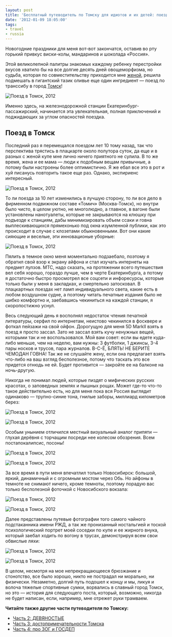 ```yaml
---
layout: post
title: 'Бесплатный путеводитель по Томску для идиотов и их детей: поезд'
date: '2012-01-09 18:05:00'
tags:
- travel
- russia
---
```


Новогодние праздники для меня вот-вот закончатся, оставив во рту горький привкус виски-колы, мандаринов и шоколада «Россия».

Этой великолепной палитры знакомых каждому ребенку перестройки вкусов хватило бы на все долгие десять дней овощеморфизма, но судьба, которая по совместительству приходится мне [женой](http://twitter.com/aluviana), решила подмешать в гигантский тазик оливье еще один ингредиент — поезд по транссибу в город [Томск](http://ru.wikipedia.org/wiki/%D0%A2%D0%BE%D0%BC%D1%81%D0%BA)!

![Поезд в Томск, 2012](/assets/images/2017/10/IMG_1398-1.jpg)

Именно здесь, на железнодорожной станции Екатеринбург-пассажирский, начинается эта увлекательная, полная приключений и поджидающих за углом опасностей поездка.

## Поезд в Томск

Последний раз я перемещался поездом лет 10 тому назад, так что перспектива трястись в плацкарте около полутора суток, да еще и в разных с женой купе мне лично ничего приятного не сулила. В то же время, жена и ее мама — люди к подобным вещам привычные, а потому были настроены&nbsp;более оптимистично. Я же ебал все это в рот и хуй писанусь повторить такое еще раз. Однако,&nbsp;экспириенс интересный.

![Поезд в Томск, 2012](/assets/images/2017/10/IMG_1408.jpg)

То ли поезда за 10 лет изменились в лучшую сторону, то ли все дело в фирменном подвижном составе «Томич» (Москва-Томск), но внутри было чисто, в целом уютно, не многолюдно, а главное, в вагоне были установлены нанотуалеты, которые не закрываются на клюшку при подъезде к станциям, дабы минимизировать объем ссаки и говна выплескивающихся прямехонько под окна изумленной публики, как это происходит в случае с клозетами обыкновенными. Вот они какие сияющие и веселые, эти инновационые уборные:

![Поезд в Томск, 2012](/assets/images/2017/10/IMG_1407.jpg)

Пялить в темное окно меня моментально подзаебало, поэтому я обратил свой взор к экрану айфона и стал изучать интернеты на предмет лулзов. МТС, надо сказать, на протяжении всего путешествия вел себя хорошо, гораздо лучше, чем в черте Екатеринбурга, а потому я достаточно быстро просмотрел все соцсети и инфоресурсы, которые только были у меня в закладках, и смертельно затосковал. В плацкартных поездах нет ламп индивидуального света, какие есть в любом воздушном судне, а поэтому читать печатные издания было не шибко комфортно и, заебавшись чекиниться на каждой станции, я скоропостижно уснул.

Весь следующий день я восполнял недостаток чтения печатной литературы, серфил по интернетам, неистово чекинился в фосквере и фоткал пейзажи на свой ойфон. Дорогущую для меня 5D MarkII взять в поезд я просто зассал. Зато не зассал взять кучу ненужных вещей, которыми так и не воспользовался. Мой вам совет: если вы едете куда-либо меньше, чем на неделю, вам нужны: 3 футболки, 1 джинсы, 3-4 пары носков и трусов, пара журналов. В-С-Ё, БЛЯТЬ! НЕ БЕРИТЕ ЧЕМОДАН ГОВНА! Так же не слушайте жену, если она предлагает взять что-либо на ваш взгляд бесполезное, потому что таскать это все придется отнюдь не ей. Будет противится — закройте ее на балконе на ночь-другую.

Никогда не понимал людей, которые пиздят о мифических русских красотах, о заповедных землях и пышных рощах. Может где-то что-то такое действительно есть, но для меня пока вся Россия выглядит одинаково — трупно-синие тона, гнилые заборы, миллиард километров берез:

![Поезд в Томск, 2012](/assets/images/2017/10/IMG_1413.jpg)

![Поезд в Томск, 2012](/assets/images/2017/10/IMG_1415.jpg)

Особым унынием отличился местный визуальный аналог припяти — глухая дерёвня с торчащим посреди нее колесом обозрения. Всем постапокалипсис, посоны!

![Поезд в Томск, 2012](/assets/images/2017/10/IMG_1416.jpg)

![Поезд в Томск, 2012](/assets/images/2017/10/IMG_1421.jpg)

За все время в пути меня впечатлил только Новосибирск: большой, яркий, динамичный и с огромным мостом через Обь. Но айфоны в темноте не снимают ничего, кроме темноты, поэтому порадую вас только бесполезной фоточкой с Новосибского вокзала:

![Поезд в Томск, 2012](/assets/images/2017/10/IMG_1424.jpg)

![Поезд в Томск, 2012](/assets/images/2017/10/IMG_1434.jpg)

Далее представлены путевые фотографии того самого чайного подстаканника имени РЖД, а так же пронизанный ностальгией и тоской психологический портрет моей соседки по купе и ее жирного внука, который заебал ходить по вогону в трусах, демонстрируя всем свои обвислые ляхи:

![Поезд в Томск, 2012](/assets/images/2017/10/IMG_1412.jpg)

![Поезд в Томск, 2012](/assets/images/2017/10/IMG_1428.jpg)

В целом, несмотря на мое непрекращающееся брюзжание и стонотство, все было хорошо, никто не пострадал ни морально, ни физически. Незаметно, долгий путь подошел к концу и мы, ликуя и волоча тяжелые спортивные сумки, ворвались в славный город Томск, но это — история для следующего поста, который, возможно, никогда не будет написан, если, например, мне отрежет руки трамваем.

**Читайте также другие части путеводителя по Томску:**

- [Часть 2: ДЕВЯНОСТЫЕ](http://shouldgo.ru/tomsk/)
- [Часть 3: достопримечательности Томска](http://shouldgo.ru/tomsk-sightseeings/)
- [Часть 4: про ЗОГ и ГОСДЕП](http://shouldgo.ru/tomsk-zog-gosdep/)
